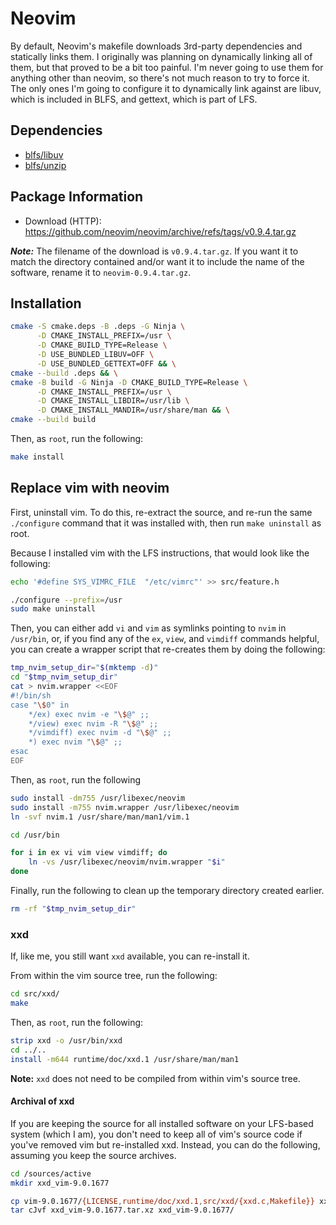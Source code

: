# Neovim

By default, Neovim's makefile downloads 3rd-party dependencies and statically links them. I originally was planning on dynamically linking all of them, but that proved to be a bit too painful. I'm never going to use them for anything other than neovim, so there's not much reason to try to force it. The only ones I'm going to configure it to dynamically link against are libuv, which is included in BLFS, and gettext, which is part of LFS.

## Dependencies

* [blfs/libuv](https://linuxfromscratch.org/blfs/view/12.0/general/libuv.html)
* [blfs/unzip](https://linuxfromscratch.org/blfs/view/12.0/general/unzip.html)

## Package Information

* Download (HTTP): https://github.com/neovim/neovim/archive/refs/tags/v0.9.4.tar.gz

***Note:*** The filename of the download is `v0.9.4.tar.gz`.
If you want it to match the directory contained and/or want it to include the name of the software, rename it to `neovim-0.9.4.tar.gz`.

## Installation

```sh
cmake -S cmake.deps -B .deps -G Ninja \
      -D CMAKE_INSTALL_PREFIX=/usr \
      -D CMAKE_BUILD_TYPE=Release \
      -D USE_BUNDLED_LIBUV=OFF \
      -D USE_BUNDLED_GETTEXT=OFF && \
cmake --build .deps && \
cmake -B build -G Ninja -D CMAKE_BUILD_TYPE=Release \
      -D CMAKE_INSTALL_PREFIX=/usr \
      -D CMAKE_INSTALL_LIBDIR=/usr/lib \
      -D CMAKE_INSTALL_MANDIR=/usr/share/man && \
cmake --build build
```

Then, as `root`, run the following:

```sh
make install
```

## Replace vim with neovim

First, uninstall vim. To do this, re-extract the source, and re-run the same `./configure` command that it was installed with, then run `make uninstall` as root.

Because I installed vim with the LFS instructions, that would look like the following:
```sh
echo '#define SYS_VIMRC_FILE  "/etc/vimrc"' >> src/feature.h 

./configure --prefix=/usr
sudo make uninstall
```

Then, you can either add `vi` and `vim` as symlinks pointing to `nvim` in `/usr/bin`, or, if you find any of the `ex`, `view`, and `vimdiff` commands helpful, you can create a wrapper script that re-creates them by doing the following:

```sh
tmp_nvim_setup_dir="$(mktemp -d)"
cd "$tmp_nvim_setup_dir"
cat > nvim.wrapper <<EOF
#!/bin/sh
case "\$0" in
    */ex) exec nvim -e "\$@" ;;
    */view) exec nvim -R "\$@" ;;
    */vimdiff) exec nvim -d "\$@" ;;
    *) exec nvim "\$@" ;;
esac
EOF
```

Then, as `root`, run the following
```sh
sudo install -dm755 /usr/libexec/neovim
sudo install -m755 nvim.wrapper /usr/libexec/neovim
ln -svf nvim.1 /usr/share/man/man1/vim.1

cd /usr/bin

for i in ex vi vim view vimdiff; do
    ln -vs /usr/libexec/neovim/nvim.wrapper "$i"
done
```

Finally, run the following to clean up the temporary directory created earlier.

```sh
rm -rf "$tmp_nvim_setup_dir"
```

### xxd

If, like me, you still want `xxd` available, you can re-install it.

From within the vim source tree, run the following:

```sh
cd src/xxd/
make
```

Then, as `root`, run the following:

```sh
strip xxd -o /usr/bin/xxd
cd ../..
install -m644 runtime/doc/xxd.1 /usr/share/man/man1
```

**Note:** `xxd` does not need to be compiled from within vim's source tree.

#### Archival of xxd

If you are keeping the source for all installed software on your LFS-based system (which I am), you don't need to keep all of vim's source code if you've removed vim but re-installed xxd. Instead, you can do the following, assuming you keep the source archives.

```sh
cd /sources/active
mkdir xxd_vim-9.0.1677

cp vim-9.0.1677/{LICENSE,runtime/doc/xxd.1,src/xxd/{xxd.c,Makefile}} xxd_vim-9.0.1677
tar cJvf xxd_vim-9.0.1677.tar.xz xxd_vim-9.0.1677/
```
